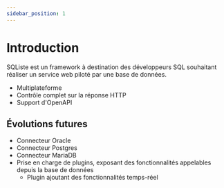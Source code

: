 ```yaml
---
sidebar_position: 1
---
```


# Introduction

SQListe est un framework à destination des développeurs SQL souhaitant réaliser un 
service web piloté par une base de données.

- Multiplateforme
- Contrôle complet sur la réponse HTTP
- Support d'OpenAPI

## Évolutions futures 

- Connecteur Oracle
- Connecteur Postgres
- Connecteur MariaDB
- Prise en charge de plugins, exposant des fonctionnalités appelables depuis la base de données 
  - Plugin ajoutant des fonctionnalités temps-réel
